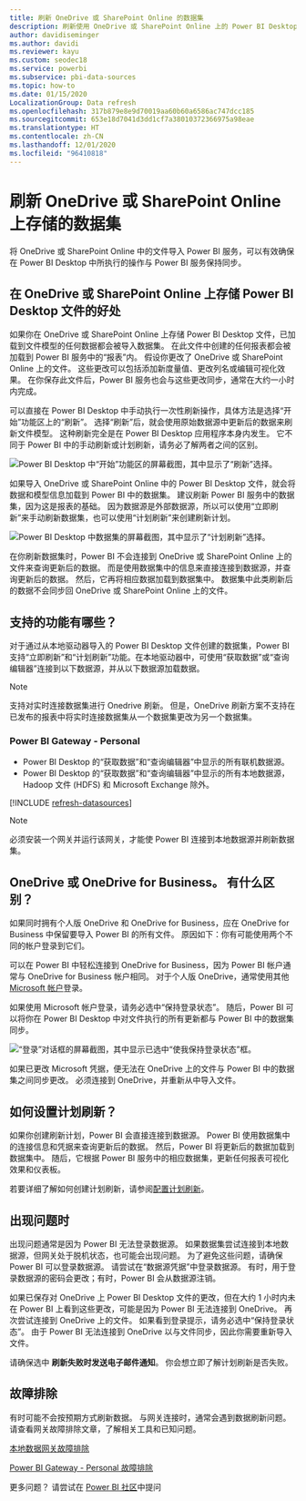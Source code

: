 ```yaml
---
title: 刷新 OneDrive 或 SharePoint Online 的数据集
description: 刷新使用 OneDrive 或 SharePoint Online 上的 Power BI Desktop 文件创建的数据集
author: davidiseminger
ms.author: davidi
ms.reviewer: kayu
ms.custom: seodec18
ms.service: powerbi
ms.subservice: pbi-data-sources
ms.topic: how-to
ms.date: 01/15/2020
LocalizationGroup: Data refresh
ms.openlocfilehash: 317b879e8e9d70019aa60b60a6586ac747dcc185
ms.sourcegitcommit: 653e18d7041d3dd1cf7a38010372366975a98eae
ms.translationtype: HT
ms.contentlocale: zh-CN
ms.lasthandoff: 12/01/2020
ms.locfileid: "96410818"
---
```

# <a name="refresh-a-dataset-stored-on-onedrive-or-sharepoint-online"></a>刷新 OneDrive 或 SharePoint Online 上存储的数据集
将 OneDrive 或 SharePoint Online 中的文件导入 Power BI 服务，可以有效确保在 Power BI Desktop 中所执行的操作与 Power BI 服务保持同步。

## <a name="advantages-of-storing-a-power-bi-desktop-file-on-onedrive-or-sharepoint-online"></a>在 OneDrive 或 SharePoint Online 上存储 Power BI Desktop 文件的好处
如果你在 OneDrive 或 SharePoint Online 上存储 Power BI Desktop 文件，已加载到文件模型的任何数据都会被导入数据集。 在此文件中创建的任何报表都会被加载到 Power BI 服务中的“报表”内。 假设你更改了 OneDrive 或 SharePoint Online 上的文件。 这些更改可以包括添加新度量值、更改列名或编辑可视化效果。 在你保存此文件后，Power BI 服务也会与这些更改同步，通常在大约一小时内完成。

可以直接在 Power BI Desktop 中手动执行一次性刷新操作，具体方法是选择“开始”功能区上的“刷新”。 选择“刷新”后，就会使用原始数据源中更新后的数据来刷新文件模型。 这种刷新完全是在 Power BI Desktop 应用程序本身内发生。 它不同于 Power BI 中的手动刷新或计划刷新，请务必了解两者之间的区别。

![Power BI Desktop 中“开始”功能区的屏幕截图，其中显示了“刷新”选择。](media/refresh-desktop-file-onedrive/pbix-refresh.png)

如果导入 OneDrive 或 SharePoint Online 中的 Power BI Desktop 文件，就会将数据和模型信息加载到 Power BI 中的数据集。 建议刷新 Power BI 服务中的数据集，因为这是报表的基础。 因为数据源是外部数据源，所以可以使用“立即刷新”来手动刷新数据集，也可以使用“计划刷新”来创建刷新计划。 

![Power BI Desktop 中数据集的屏幕截图，其中显示了“计划刷新”选择。](media/refresh-desktop-file-onedrive/powerbi-service-refresh.png)

在你刷新数据集时，Power BI 不会连接到 OneDrive 或 SharePoint Online 上的文件来查询更新后的数据。 而是使用数据集中的信息来直接连接到数据源，并查询更新后的数据。 然后，它再将相应数据加载到数据集中。 数据集中此类刷新后的数据不会同步回 OneDrive 或 SharePoint Online 上的文件。

## <a name="whats-supported"></a>支持的功能有哪些？
对于通过从本地驱动器导入的 Power BI Desktop 文件创建的数据集，Power BI 支持“立即刷新”和“计划刷新”功能。在本地驱动器中，可使用“获取数据”或“查询编辑器”连接到以下数据源，并从以下数据源加载数据。

> [!NOTE]
> 支持对实时连接数据集进行 Onedrive 刷新。 但是，OneDrive 刷新方案不支持在已发布的报表中将实时连接数据集从一个数据集更改为另一个数据集。

### <a name="power-bi-gateway---personal"></a>Power BI Gateway - Personal
* Power BI Desktop 的“获取数据”和“查询编辑器”中显示的所有联机数据源。
* Power BI Desktop 的“获取数据”和“查询编辑器”中显示的所有本地数据源，Hadoop 文件 (HDFS) 和 Microsoft Exchange 除外。

<!-- Refresh Data sources-->
[!INCLUDE [refresh-datasources](../includes/refresh-datasources.md)]

> [!NOTE]
> 必须安装一个网关并运行该网关，才能使 Power BI 连接到本地数据源并刷新数据集。
> 
> 

## <a name="onedrive-or-onedrive-for-business-whats-the-difference"></a>OneDrive 或 OneDrive for Business。 有什么区别？
如果同时拥有个人版 OneDrive 和 OneDrive for Business，应在 OneDrive for Business 中保留要导入 Power BI 的所有文件。 原因如下：你有可能使用两个不同的帐户登录到它们。

可以在 Power BI 中轻松连接到 OneDrive for Business，因为 Power BI 帐户通常与 OneDrive for Business 帐户相同。 对于个人版 OneDrive，通常使用其他 [Microsoft 帐户](https://account.microsoft.com)登录。

如果使用 Microsoft 帐户登录，请务必选中“保持登录状态”。 随后，Power BI 可以将你在 Power BI Desktop 中对文件执行的所有更新都与 Power BI 中的数据集同步。

![“登录”对话框的屏幕截图，其中显示已选中“使我保持登录状态”框。](media/refresh-desktop-file-onedrive/refresh_signin_keepmesignedin.png)

如果已更改 Microsoft 凭据，便无法在 OneDrive 上的文件与 Power BI 中的数据集之间同步更改。 必须连接到 OneDrive，并重新从中导入文件。

## <a name="how-do-i-schedule-refresh"></a>如何设置计划刷新？
如果你创建刷新计划，Power BI 会直接连接到数据源。 Power BI 使用数据集中的连接信息和凭据来查询更新后的数据。 然后，Power BI 将更新后的数据加载到数据集中。 随后，它根据 Power BI 服务中的相应数据集，更新任何报表可视化效果和仪表板。

若要详细了解如何创建计划刷新，请参阅[配置计划刷新](refresh-scheduled-refresh.md)。

## <a name="when-things-go-wrong"></a>出现问题时
出现问题通常是因为 Power BI 无法登录数据源。 如果数据集尝试连接到本地数据源，但网关处于脱机状态，也可能会出现问题。 为了避免这些问题，请确保 Power BI 可以登录数据源。 请尝试在“数据源凭据”中登录数据源。 有时，用于登录数据源的密码会更改；有时，Power BI 会从数据源注销。

如果已保存对 OneDrive 上 Power BI Desktop 文件的更改，但在大约 1 小时内未在 Power BI 上看到这些更改，可能是因为 Power BI 无法连接到 OneDrive。 再次尝试连接到 OneDrive 上的文件。 如果看到登录提示，请务必选中“保持登录状态”。 由于 Power BI 无法连接到 OneDrive 以与文件同步，因此你需要重新导入文件。

请确保选中 **刷新失败时发送电子邮件通知**。 你会想立即了解计划刷新是否失败。

## <a name="troubleshooting"></a>故障排除
有时可能不会按预期方式刷新数据。 与网关连接时，通常会遇到数据刷新问题。 请查看网关故障排除文章，了解相关工具和已知问题。

[本地数据网关故障排除](service-gateway-onprem-tshoot.md)

[Power BI Gateway - Personal 故障排除](service-admin-troubleshooting-power-bi-personal-gateway.md)

更多问题？ 请尝试在 [Power BI 社区](https://community.powerbi.com/)中提问
